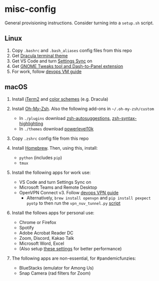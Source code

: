 # misc-config
General provisioning instructions. Consider turning into a `setup.sh` script.

Linux
-----
1. Copy `.bashrc` and `.bash_aliases` config files from this repo
2. Get [Dracula terminal theme](https://draculatheme.com/gnome-terminal)
3. Get VS Code and turn [Settings Sync](https://code.visualstudio.com/docs/editor/settings-sync) on
4. Get [GNOME Tweaks tool and Dash-to-Panel extension](https://addictivetips.com/ubuntu-linux-tips/use-dash-panel-to-make-gnome-shell-look-like-windows)
5. For work, follow [devops VM guide](http://git.bms.nuvation.com/bms07/bms07-devops/-/blob/master/README.md)

macOS
-----
1. Install [iTerm2](https://iterm2.com/) and [color schemes](https://github.com/mbadolato/iTerm2-Color-Schemes/tree/master/schemes) (e.g. Dracula)

2. Install [Oh-My-Zsh](https://ohmyz.sh/). Also the following add-ons in `~/.oh-my-zsh/custom`
   - In `./plugins` download [zsh-autosuggestions](https://github.com/zsh-users/zsh-autosuggestions), [zsh-syntax-highlighting](https://github.com/zsh-users/zsh-syntax-highlighting)
   - In `./themes` download [powerlevel10k](https://github.com/romkatv/powerlevel10k)

3. Copy `.zshrc` config file from this repo

4. Install [Homebrew](https://brew.sh/). Then, using this, install:
   - `python` (includes `pip`)
   - `tmux`

5. Install the following apps for work use:
   - VS Code and turn Settings Sync on
   - Microsoft Teams and Remote Desktop
   - OpenVPN Connect v3. Follow [devops VPN guide](http://git.bms.nuvation.com/bms07/bms-device/-/wikis/Infrastructure/VPN#macos)
     - Alternatively, `brew install openvpn` and `pip install pexpect pyotp` to then run the `vpn_nuv_tunnel.py` [script](http://git.bms.nuvation.com/-/snippets/53)

6. Install the follows apps for personal use:
   - Chrome or Firefox
   - Spotify
   - Adobe Acrobat Reader DC
   - Zoom, Discord, Kakao Talk
   - Microsoft Word, Excel
   - (Also setup [these settings](https://macpaw.com/how-to/fix-mac-running-slow) for better performance)

6. The following apps are non-essential, for #pandemicfunzies:
   - BlueStacks (emulator for Among Us)
   - Snap Camera (rad filters for Zoom)
